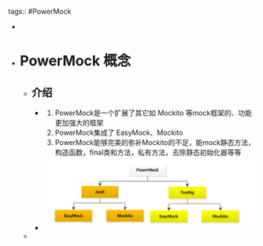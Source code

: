 tags:: #PowerMock

-
- # PowerMock 概念
	- ## 介绍
		- 1. PowerMock是一个扩展了其它如 Mockito 等mock框架的、功能更加强大的框架
		  2. PowerMock集成了 EasyMock、Mockito
		  3. PowerMock能够完美的弥补Mockito的不足，能mock静态方法，构造函数，final类和方法，私有方法，去除静态初始化器等等
		- ![image.png](../assets/image_1681286214580_0.png)
	-